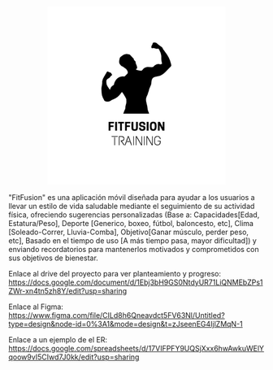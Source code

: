 <p align="center">
<img src="https://github.com/betanS/FitFusion-Proyecto/blob/main/Imagenes/FitFusion.png" width="350"/>
</p>
"FitFusion" es una aplicación móvil diseñada para ayudar a los usuarios a llevar un estilo de vida saludable mediante el seguimiento de su actividad física, ofreciendo sugerencias personalizadas (Base a: 
Capacidades[Edad, Estatura/Peso], 
Deporte [Generico, boxeo, fútbol, baloncesto, etc], 
Clima [Soleado-Correr, Lluvia-Comba], 
Objetivo[Ganar músculo, perder peso, etc], 
Basado en el tiempo de uso [A más tiempo pasa, mayor dificultad]) 
y enviando recordatorios para mantenerlos motivados y comprometidos con sus objetivos de bienestar.

Enlace al drive del proyecto para ver planteamiento y progreso:
https://docs.google.com/document/d/1Ebj3bH9GS0NtdyUR71LiQNMEbZPs1ZWr-xn4tn5zh8Y/edit?usp=sharing

Enlace al Figma:
https://www.figma.com/file/CILd8h6Qneavdct5FV63Nl/Untitled?type=design&node-id=0%3A1&mode=design&t=zJseenEG4IjlZMqN-1

Enlace a un ejemplo de el ER:
https://docs.google.com/spreadsheets/d/17VIFPFY9UQSjXxx6hwAwkuWElYqoow9vI5CIwd7J0kk/edit?usp=sharing
